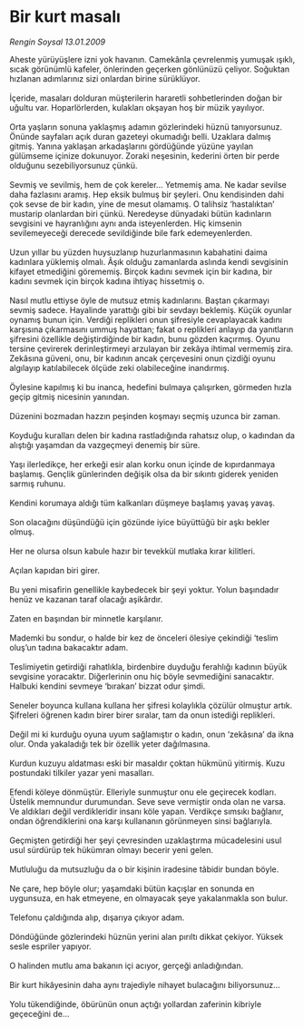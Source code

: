 # Bir kurt masalı

*Rengin Soysal 13.01.2009*

<div class="taraf_structure_2col_1zq">
<div class="margen_n">



 <p>Aheste yürüyüşlere izni yok havanın. Camekânla çevrelenmiş yumuşak ışıklı, sıcak görünümlü kafeler, önlerinden geçerken gönlünüzü çeliyor. Soğuktan hızlanan adımlarınız sizi onlardan birine sürüklüyor. <br/><br/>İçeride, masaları dolduran müşterilerin hararetli sohbetlerinden doğan bir uğultu var. Hoparlörlerden, kulakları okşayan hoş bir müzik yayılıyor. <br/><br/>Orta yaşların sonuna yaklaşmış adamın gözlerindeki hüznü tanıyorsunuz. Önünde sayfaları açık duran gazeteyi okumadığı belli. Uzaklara dalmış gitmiş. Yanına yaklaşan arkadaşlarını gördüğünde yüzüne yayılan gülümseme içinize dokunuyor. Zoraki neşesinin, kederini örten bir perde olduğunu sezebiliyorsunuz çünkü. <br/><br/>Sevmiş ve sevilmiş, hem de çok kereler... Yetmemiş ama. Ne kadar sevilse daha fazlasını aramış. Hep eksik bulmuş bir şeyleri. Onu kendisinden dahi çok sevse de bir kadın, yine de mesut olamamış. O talihsiz ‘hastalıktan’ mustarip olanlardan biri çünkü. Neredeyse dünyadaki bütün kadınların sevgisini ve hayranlığını aynı anda isteyenlerden. Hiç kimsenin sevilemeyeceği derecede sevildiğinde bile fark edemeyenlerden. <br/><br/>Uzun yıllar bu yüzden huysuzlanıp huzurlanmasının kabahatini daima kadınlara yüklemiş olmalı. Âşık olduğu zamanlarda aslında kendi sevgisinin kifayet etmediğini görememiş. Birçok kadını sevmek için bir kadına, bir kadını sevmek için birçok kadına ihtiyaç hissetmiş o. <br/><br/>Nasıl mutlu ettiyse öyle de mutsuz etmiş kadınlarını. Baştan çıkarmayı sevmiş sadece. Hayalinde yarattığı gibi bir sevdayı beklemiş. Küçük oyunlar oynamış bunun için. Verdiği replikleri onun şifresiyle cevaplayacak kadını karşısına çıkarmasını ummuş hayattan; fakat o replikleri anlayıp da yanıtların şifresini özellikle değiştirdiğinde bir kadın, bunu gözden kaçırmış. Oyunu tersine çevirerek derinleştirmeyi arzulayan bir zekâya ihtimal vermemiş zira. Zekâsına güveni, onu, bir kadının ancak çerçevesini onun çizdiği oyunu algılayıp katılabilecek ölçüde zeki olabileceğine inandırmış. <br/><br/>Öylesine kapılmış ki bu inanca, hedefini bulmaya çalışırken, görmeden hızla geçip gitmiş nicesinin yanından. <br/><br/>Düzenini bozmadan hazzın peşinden koşmayı seçmiş uzunca bir zaman. <br/><br/>Koyduğu kuralları delen bir kadına rastladığında rahatsız olup, o kadından da alıştığı yaşamdan da vazgeçmeyi denemiş bir süre. <br/><br/>Yaşı ilerledikçe, her erkeği esir alan korku onun içinde de kıpırdanmaya başlamış. Gençlik günlerinden değişik olsa da bir sıkıntı giderek yeniden sarmış ruhunu. <br/><br/>Kendini korumaya aldığı tüm kalkanları düşmeye başlamış yavaş yavaş. <br/><br/>Son olacağını düşündüğü için gözünde iyice büyüttüğü bir aşkı bekler olmuş. <br/><br/>Her ne olursa olsun kabule hazır bir tevekkül mutlaka kırar kilitleri. <br/><br/>Açılan kapıdan biri girer. <br/><br/>Bu yeni misafirin genellikle kaybedecek bir şeyi yoktur. Yolun başındadır henüz ve kazanan taraf olacağı aşikârdır. <br/><br/>Zaten en başından bir minnetle karşılanır. <br/><br/>Mademki bu sondur, o halde bir kez de önceleri ölesiye çekindiği ‘teslim oluş’un tadına bakacaktır adam. <br/><br/>Teslimiyetin getirdiği rahatlıkla, birdenbire duyduğu ferahlığı kadının büyük sevgisine yoracaktır. Diğerlerinin onu hiç böyle sevmediğini sanacaktır. Halbuki kendini sevmeye ‘bırakan’ bizzat odur şimdi. <br/><br/>Seneler boyunca kullana kullana her şifresi kolaylıkla çözülür olmuştur artık. Şifreleri öğrenen kadın birer birer sıralar, tam da onun istediği replikleri. <br/><br/>Değil mi ki kurduğu oyuna uyum sağlamıştır o kadın, onun ‘zekâsına’ da ikna olur. Onda yakaladığı tek bir özellik yeter dağılmasına. <br/><br/>Kurdun kuzuyu aldatması eski bir masaldır çoktan hükmünü yitirmiş. Kuzu postundaki tilkiler yazar yeni masalları. <br/><br/>Efendi köleye dönmüştür. Elleriyle sunmuştur onu ele geçirecek kodları. Üstelik memnundur durumundan. Seve seve vermiştir onda olan ne varsa. Ve aldıkları değil verdikleridir insanı köle yapan. Verdikçe sımsıkı bağlanır, ondan öğrendiklerini ona karşı kullananın görünmeyen sinsi bağlarıyla. <br/><br/>Geçmişten getirdiği her şeyi çevresinden uzaklaştırma mücadelesini usul usul sürdürüp tek hükümran olmayı becerir yeni gelen. <br/><br/>Mutluluğu da mutsuzluğu da o bir kişinin iradesine tâbidir bundan böyle. <br/><br/>Ne çare, hep böyle olur; yaşamdaki bütün kaçışlar en sonunda en uygunsuza, en hak etmeyene, en olmayacak şeye yakalanmakla son bulur. <br/><br/>Telefonu çaldığında alıp, dışarıya çıkıyor adam. <br/><br/>Döndüğünde gözlerindeki hüznün yerini alan pırıltı dikkat çekiyor. Yüksek sesle espriler yapıyor. <br/><br/>O halinden mutlu ama bakanın içi acıyor, gerçeği anladığından. <br/><br/>Bir kurt hikâyesinin daha aynı trajediyle nihayet bulacağını biliyorsunuz... <br/><br/>Yolu tükendiğinde, öbürünün onun açtığı yollardan zaferinin kibriyle geçeceğini de...</p>

<br/>


<div id="taraf_not">
</div>

</div>


</div>
